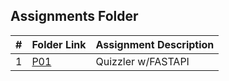 ## Assignments Folder

|   #   | Folder Link | Assignment Description                 |
| :---: | ----------- | -------------------------------------- |
|   1   | [P01](P01)  | Quizzler w/FASTAPI                     |
